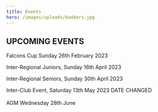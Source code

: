 ```yaml
---
title: Events
hero: /images/uploads/badders.jpg
---
```

## UPCOMING EVENTS

F﻿alcons Cup     Sunday 26th February 2023

Inter-Regional Juniors,  Sunday 16th April 2023  

Inter-Regional Seniors,  Sunday 30th April 2023 

Inter-Club Event,  Saturday 13th May 2023     DATE CHANGED\
\
AGM Wednesday 28th June